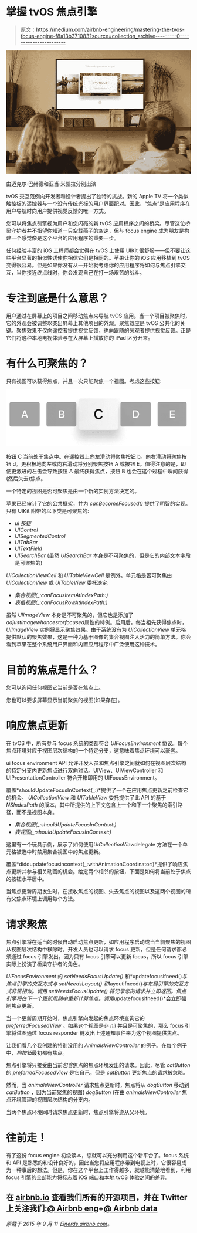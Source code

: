 # 掌握 tvOS 焦点引擎

> 原文：<https://medium.com/airbnb-engineering/mastering-the-tvos-focus-engine-f8a13b371083?source=collection_archive---------0----------------------->

![](img/8088165c814aaf8e96d64ff760a43d0d.png)

由迈克尔·巴赫德和亚当·米凯拉分别出演

tvOS 交互范例向开发者和设计者提出了独特的挑战。新的 Apple TV 将一个类似触控板的遥控器与一个没有传统光标的用户界面配对。因此，“焦点”是应用程序在用户导航时向用户提供视觉反馈的唯一方式。

您可以将焦点引擎视为用户和您闪亮的新 tvOS 应用程序之间的桥梁。尽管这位桥梁守护者并不指望你知道一只空载燕子的[空速](https://youtu.be/cV0tCphFMr8?t=2m49s)，但与 focus engine 成为朋友是构建一个感觉像是这个平台的应用程序的重要一步。

任何经验丰富的 iOS 工程师都会觉得在 tvOS 上使用 UIKit 很舒服——但不要让这些平台显著的相似性诱使你相信它们是相同的。苹果让你的 iOS 应用移植到 tvOS 变得很容易。但是如果你没有从一开始就考虑你的应用程序将如何与焦点引擎交互，当你接近终点线时，你会发现自己在打一场艰苦的战斗。

# 专注到底是什么意思？

用户通过在屏幕上的项目之间移动焦点来导航 tvOS 应用。当一个项目被聚焦时，它的外观会被调整以突出屏幕上其他项目的外观。聚焦效应是 tvOS 公共化的关键。聚焦效果不仅向遥控者提供视觉反馈，也向跟随的旁观者提供视觉反馈。正是它们将这种本地电视体验与在大屏幕上播放你的 iPad 区分开来。

# 有什么可聚焦的？

只有视图可以获得焦点，并且一次只能聚焦一个视图。考虑这些按钮:

![](img/223985ab2c3c8bde160d61a26bbb81d2.png)

按钮 C 当前处于焦点中。在遥控器上向左滑动将聚焦按钮 b。向右滑动将聚焦按钮 d。更积极地向左或向右滑动将分别聚焦按钮 A 或按钮 E。值得注意的是，即使更激进的左击会导致按钮 A 最终获得焦点，按钮 B 也会在这个过程中瞬间获得(然后失去)焦点。

一个特定的视图是否可聚焦是由一个新的实例方法决定的。

苹果已经审计了它的公共框架，并为 *canBecomeFocused()* 提供了明智的实现。只有 UIKit 附带的以下类是可聚焦的:

*   *ui 按钮*
*   *UIControl*
*   *UISegmentedControl*
*   *UITabBar*
*   *UITextField*
*   *UISearchBar* (虽然 *UISearchBar* 本身是不可聚焦的，但是它的内部文本字段是可聚焦的)

*UICollectionViewCell* 和 *UITableViewCell* 是例外。单元格是否可聚焦由 *UICollectionView* 或 *UITableView* 委托决定:

*   *集合视图(_:canFocusItemAtIndexPath:)*
*   *表格视图(_:canFocusRowAtIndexPath:)*

虽然 *UIImageView* 本身是不可聚焦的，但它也是添加了*adjustimagewhancestorfocused*属性的特例。启用后，每当祖先获得焦点时， *UIImageView* 实例将显示聚焦效果。由于系统没有为 *UICollectionView* 单元格提供默认的聚焦效果，这是一种为基于图像的集合视图注入活力的简单方法。你会看到苹果在整个系统用户界面和内置应用程序中广泛使用这种技术。

# 目前的焦点是什么？

您可以询问任何视图它当前是否在焦点上。

您也可以要求屏幕显示当前聚焦的视图(如果存在)。

# 响应焦点更新

在 tvOS 中，所有参与 focus 系统的类都符合 *UIFocusEnvironment* 协议。每个焦点环境对应于视图层次结构的一个特定分支，这意味着焦点环境可以嵌套。

ui focus environment API 允许开发人员和焦点引擎之间就如何在视图层次结构的特定分支内更新焦点进行双向对话。UIView、UIViewController 和 UIPresentationController 符合开箱即用的 UIFocusEnvironment。

覆盖*shouldUpdateFocusInContext(_:)*提供了一个在应用焦点更新之前检查它的机会。 *UICollectionView* 和 *UITableView* 委托提供了此 API 的基于 *NSIndexPath* 的版本，其中所提供的上下文包含上一个和下一个聚焦的索引路径，而不是视图本身。

*   *集合视图(_:shouldUpdateFocusInContext:)*
*   *表视图(_:shouldUpdateFocusInContext:)*

这里有一个玩具示例，展示了如何使用*UICollectionView*delegate 方法在一个单元格被选中时禁用集合视图中的焦点更新。

覆盖*diddupdatefocusincontext(_:withAnimationCoordinator:)*提供了响应焦点更新并参与相关动画的机会。给定两个相邻的按钮，下面是如何将当前处于焦点的按钮水平居中。

当焦点更新周期发生时，在接收焦点的视图、失去焦点的视图以及这两个视图的所有父焦点环境上调用每个方法。

# 请求聚焦

焦点引擎将在适当的时候自动启动焦点更新，如应用程序启动或当当前聚焦的视图从视图层次结构中移除时。开发人员也可以请求 focus 更新，但是任何请求都必须通过 focus 引擎发出。因为只有 focus 引擎可以更新 focus，所以 focus 引擎实际上扮演了桥梁守护者的角色。

*UIFocusEnvironment* 的 *setNeedsFocusUpdate()* 和*updatefocusifneed()*与焦点引擎的交互方式与 *setNeedsLayout()* 和*layoutifneed()*与布局引擎的交互方式非常相似。调用 *setNeedsFocusUpdate()* 将记录您的请求并立即返回。焦点引擎将在下一个更新周期中重新计算焦点。调用*updatefocusifneed()*会立即强制焦点更新。

当一个更新周期开始时，焦点引擎向发起的焦点环境查询它的 *preferredFocusedView* 。如果这个视图是非 *nil* 并且是可聚焦的，那么 focus 引擎将试图通过 focus responder 链发出上述通知事件来为这个视图提供焦点。

让我们看几个我创建的特别没用的 *AnimalsViewController* 的例子。在每个例子中，*狗按钮*最初都有焦点。

焦点引擎将只接受由当前*包含*焦点的焦点环境发出的请求。因此，尽管 *catButton* 的 *preferredFocusedView* 是它自己，但是 *catButton* 更新焦点的请求被忽略。

然而，当 *animalsViewController* 请求焦点更新时，焦点将从 *dogButton* 移动到 *catButton* ，因为当前聚焦的视图( *dogButton* )在由 *animalsViewController* 焦点环境管理的视图层次结构的分支内。

当两个焦点环境同时请求焦点更新时，焦点引擎将遵从父环境。

# 往前走！

有了这份 focus engine 初级读本，您就可以充分利用这个新平台了。focus 系统和 API 是熟悉的和设计良好的，因此当您将应用程序带到电视上时，它很容易成为一种事后的想法。但是，你在这个平台上工作得越多，就越能清楚地看到，利用 focus 引擎的全部能力将标志着 iOS 端口和本地 tvOS 体验之间的差异。

## 在 [airbnb.io](http://airbnb.io) 查看我们所有的开源项目，并在 Twitter 上关注我们:[@ Airbnb eng](https://twitter.com/AirbnbEng)+[@ Airbnb data](https://twitter.com/AirbnbData)

*原载于 2015 年 9 月 11 日*[*nerds.airbnb.com*](http://nerds.airbnb.com/tvos-focus-engine/)*。*